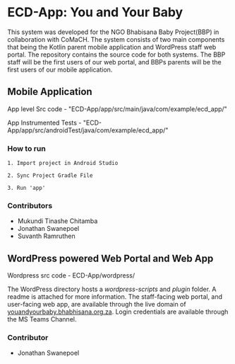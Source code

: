 # ECD-App: You and Your Baby
This system was developed for the NGO Bhabisana Baby Project(BBP) in collaboration with CoMaCH. The system consists of two main components that being the Kotlin parent mobile application and WordPress staff web portal. The repository contains the source code for both systems. The BBP staff will be the first users of our web portal, and BBPs parents will be the first users of our mobile application.

## Mobile Application
App level Src code - "ECD-App/app/src/main/java/com/example/ecd_app/"

App Instrumented Tests - "ECD-App/app/src/androidTest/java/com/example/ecd_app/"

### How to run
`1. Import project in Android Studio`

`2. Sync Project Gradle File`

`3. Run 'app'`

### Contributors
- Mukundi Tinashe Chitamba
- Jonathan Swanepoel
- Suvanth Ramruthen

## WordPress powered Web Portal and Web App
Wordpress src code - ECD-App/wordpress/

The WordPress directory hosts a *wordpress-scripts* and *plugin* folder. A readme is attached for more information. 
The staff-facing web portal, and user-facing web app, are available through the live domain of [youandyourbaby.bhabhisana.org.za](youandyourbaby.bhabhisana.org.za).
Login credentials are available through the MS Teams Channel.

### Contributor
- Jonathan Swanepoel


